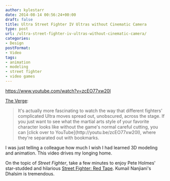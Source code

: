 ```yaml
---
author: kylestarr
date: 2014-08-14 00:56:24+00:00
draft: false
title: Ultra Street Fighter IV Ultras without Cinematic Camera
type: post
url: /ultra-street-fighter-iv-ultras-without-cinematic-camera/
categories:
- Design
postFormat:
- Video
tags:
- animation
- modeling
- street fighter
- video games
---
```


https://www.youtube.com/watch?v=zcEO77xw20I

[The Verge](http://www.theverge.com/2014/8/13/6000443/street-fighter-combos-are-so-much-cooler-without-the-fancy-camerawork):


<blockquote>It's actually more fascinating to watch the way that different fighters' complicated Ultra moves spread out, unobscured, across the stage. If you just want to see what the martial arts style of your favorite character looks like without the game's normal careful cutting, you can [click over to YouTube](http://youtu.be/zcEO77xw20I), where they're separated out with bookmarks.</blockquote>


I was just telling a colleague how much I wish I had learned 3D modeling and animation. This video drives my longing home.

On the topic of _Street Fighter_, take a few minutes to enjoy Pete Holmes' star-studded and hilarious [Street Fighter: Red Tape](https://www.youtube.com/playlist?list=PLBIeL6Ot52KNc6o32LoddullcK_vpV1hT). Kumail Nanjiani's Dhalsim is tremendous.
